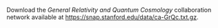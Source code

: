 Download the *General Relativity and Quantum Cosmology* collaboration network available at https://snap.stanford.edu/data/ca-GrQc.txt.gz.